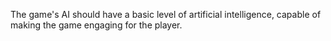 The game's AI should have a basic level of artificial intelligence, capable of making the game engaging for the player.
